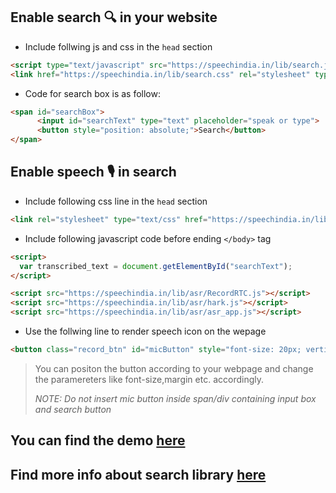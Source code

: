 ## Enable search 🔍 in your website

- Include follwing js and css in the `head` section

```html
<script type="text/javascript" src="https://speechindia.in/lib/search.js"></script>
<link href="https://speechindia.in/lib/search.css" rel="stylesheet" type="text/css">
```



- Code for search box is as follow:
```html
<span id="searchBox">
      <input id="searchText" type="text" placeholder="speak or type">
      <button style="position: absolute;">Search</button>
</span>
```

## Enable speech 🎙 in search
- Include following css line in the `head` section
``` html
<link rel="stylesheet" type="text/css" href="https://speechindia.in/lib/asr/mic.css">
```
- Include following javascript code before  ending `</body>` tag
``` html
<script>
  var transcribed_text = document.getElementById("searchText");
</script>

<script src="https://speechindia.in/lib/asr/RecordRTC.js"></script>
<script src="https://speechindia.in/lib/asr/hark.js"></script>
<script src="https://speechindia.in/lib/asr/asr_app.js"></script>
```
- Use the follwing line to render speech icon on the wepage
``` html
<button class="record_btn" id="micButton" style="font-size: 20px; vertical-align: top; margin-right: -70%; z-index: 1;  position: relative;"></button>
```
>You can positon the button according to your webpage and change the paramereters like font-size,margin etc. accordingly.
>
>_NOTE: Do not insert mic button inside span/div containing input box and search button_

## You can find the demo [here](https://speechindia.in/)

## Find more info about search library [here](https://marcoboschi.altervista.org/en/js/5/)

